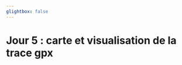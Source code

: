 ```yaml
---
glightbox: false
---
```


# Jour 5 : carte et visualisation de la trace gpx

<style> #map { width: auto; height: 400px; margin: 0;} </style>

<div id="map"></div>

<script> 
var mygpxurl = "/f3/fr/assets/gpx/GPX5.gpx";
</script>

<script src="/f3/fr/javascripts/mygpx.js"> </script>
